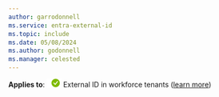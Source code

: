 ```yaml
---
author: garrodonnell
ms.service: entra-external-id
ms.topic: include
ms.date: 05/08/2024
ms.author: godonnell
ms.manager: celested
---
```


**Applies to**: ![Green circle with a white check mark symbol.](../media/common/applies-to-yes.png) External ID in workforce tenants ([learn more](../tenant-configurations.md))
